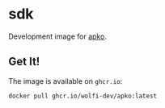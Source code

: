 # sdk

Development image for [apko](https://github.com/chainguard-dev/apko).

## Get It!

The image is available on `ghcr.io`:

```
docker pull ghcr.io/wolfi-dev/apko:latest
```
